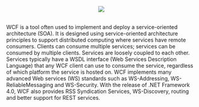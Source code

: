<p align="center"><img src="https://www.codeproject.com/KB/WCF/WCFServiceSample/WCF.JPG"></p> </br>
WCF is a tool often used to implement and deploy a service-oriented architecture (SOA). It is designed using service-oriented architecture principles to support distributed computing where services have remote consumers. Clients can consume multiple services; services can be consumed by multiple clients. Services are loosely coupled to each other. Services typically have a WSDL interface (Web Services Description Language) that any WCF client can use to consume the service, regardless of which platform the service is hosted on. WCF implements many advanced Web services (WS) standards such as WS-Addressing, WS-ReliableMessaging and WS-Security. With the release of .NET Framework 4.0, WCF also provides RSS Syndication Services, WS-Discovery, routing and better support for REST services.
